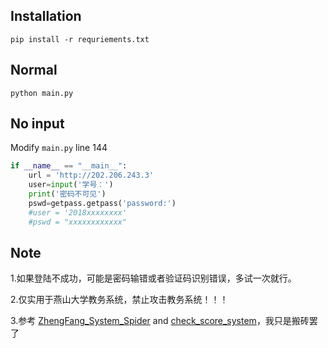 <h2>Installation</h2>



`pip install -r requriements.txt`

<h2>Normal</h2>

`python main.py`

<h2>No input</h2>

Modify `main.py` line 144 

```python
if __name__ == "__main__":
    url = 'http://202.206.243.3'
    user=input('学号：')
    print('密码不可见')
    pswd=getpass.getpass('password:')
    #user = '2018xxxxxxxx'
    #pswd = "xxxxxxxxxxxx"
```

<h2>Note</h2>

1.如果登陆不成功，可能是密码输错或者验证码识别错误，多试一次就行。

2.仅实用于燕山大学教务系统，禁止攻击教务系统！！！

3.参考 <a href="https://github.com/ZYSzys/ZhengFang_System_Spider">ZhengFang_System_Spider</a>  and <a href="https://github.com/mepeichun/check_score_system">check_score_system</a>，我只是搬砖罢了